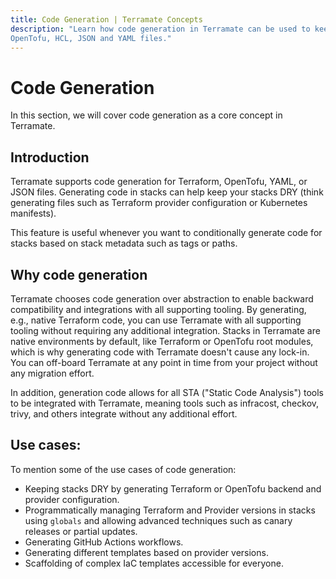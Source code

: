 ```yaml
---
title: Code Generation | Terramate Concepts
description: "Learn how code generation in Terramate can be used to keep your stacks DRY by generating native Terraform,
OpenTofu, HCL, JSON and YAML files."
---
```


# Code Generation

In this section, we will cover code generation as a core concept in Terramate.

## Introduction

Terramate supports code generation for Terraform, OpenTofu, YAML, or JSON files. Generating code in stacks can help keep
your stacks DRY (think generating files such as Terraform provider configuration or Kubernetes manifests).

This feature is useful whenever you want to conditionally generate code for stacks based on stack metadata such as tags or paths.

## Why code generation

Terramate chooses code generation over abstraction to enable backward compatibility and integrations with all supporting
tooling. By generating, e.g., native Terraform code, you can use Terramate with all supporting tooling without requiring
any additional integration. Stacks in Terramate are native environments by default, like Terraform or OpenTofu root
modules, which is why generating code with Terramate doesn't cause any lock-in. You can off-board Terramate at
any point in time from your project without any migration effort.

In addition, generation code allows for all STA ("Static Code Analysis") tools to be integrated with Terramate, meaning
tools such as infracost, checkov, trivy, and others integrate without any additional effort.

## Use cases:

To mention some of the use cases of code generation:

- Keeping stacks DRY by generating Terraform or OpenTofu backend and provider configuration.
- Programmatically managing Terraform and Provider versions in stacks using `globals` and allowing advanced techniques such as canary releases or partial updates.
- Generating GitHub Actions workflows.
- Generating different templates based on provider versions.
- Scaffolding of complex IaC templates accessible for everyone.
